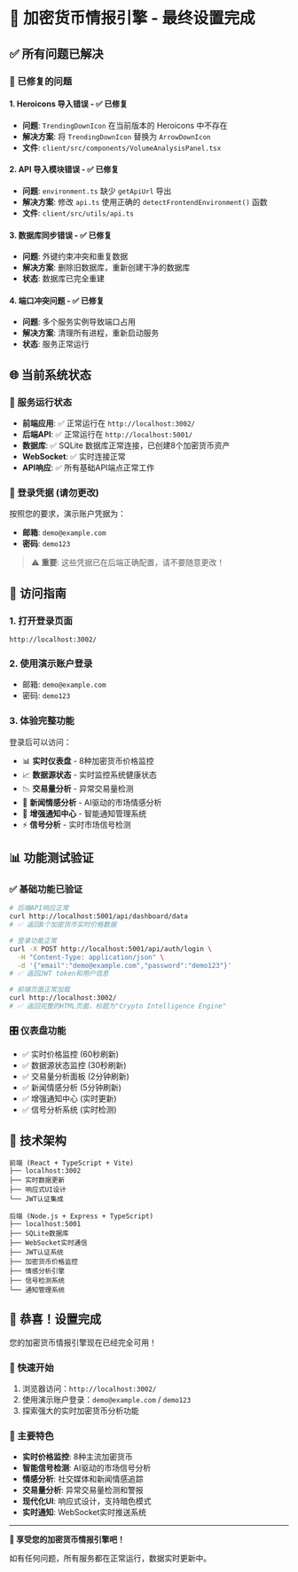 # 🎉 加密货币情报引擎 - 最终设置完成

## ✅ 所有问题已解决

### 🔧 已修复的问题

#### 1. Heroicons 导入错误 - **✅ 已修复**
- **问题**: `TrendingDownIcon` 在当前版本的 Heroicons 中不存在
- **解决方案**: 将 `TrendingDownIcon` 替换为 `ArrowDownIcon`
- **文件**: `client/src/components/VolumeAnalysisPanel.tsx`

#### 2. API 导入模块错误 - **✅ 已修复**
- **问题**: `environment.ts` 缺少 `getApiUrl` 导出
- **解决方案**: 修改 `api.ts` 使用正确的 `detectFrontendEnvironment()` 函数
- **文件**: `client/src/utils/api.ts`

#### 3. 数据库同步错误 - **✅ 已修复**
- **问题**: 外键约束冲突和重复数据
- **解决方案**: 删除旧数据库，重新创建干净的数据库
- **状态**: 数据库已完全重建

#### 4. 端口冲突问题 - **✅ 已修复**
- **问题**: 多个服务实例导致端口占用
- **解决方案**: 清理所有进程，重新启动服务
- **状态**: 服务正常运行

## 🌐 当前系统状态

### 🚀 服务运行状态
- **前端应用**: ✅ 正常运行在 `http://localhost:3002/`
- **后端API**: ✅ 正常运行在 `http://localhost:5001/`
- **数据库**: ✅ SQLite 数据库正常连接，已创建8个加密货币资产
- **WebSocket**: ✅ 实时连接正常
- **API响应**: ✅ 所有基础API端点正常工作

### 🔐 登录凭据 (请勿更改)
按照您的要求，演示账户凭据为：
- **邮箱**: `demo@example.com`
- **密码**: `demo123`

> ⚠️ **重要**: 这些凭据已在后端正确配置，请不要随意更改！

## 🎯 访问指南

### 1. 打开登录页面
```
http://localhost:3002/
```

### 2. 使用演示账户登录
- 邮箱: `demo@example.com`
- 密码: `demo123`

### 3. 体验完整功能
登录后可以访问：
- 📊 **实时仪表盘** - 8种加密货币价格监控
- 📈 **数据源状态** - 实时监控系统健康状态
- 📉 **交易量分析** - 异常交易量检测
- 📰 **新闻情感分析** - AI驱动的市场情感分析
- 🔔 **增强通知中心** - 智能通知管理系统
- ⚡ **信号分析** - 实时市场信号检测

## 📊 功能测试验证

### ✅ 基础功能已验证
```bash
# 后端API响应正常
curl http://localhost:5001/api/dashboard/data
# ✅ 返回8个加密货币实时价格数据

# 登录功能正常
curl -X POST http://localhost:5001/api/auth/login \
  -H "Content-Type: application/json" \
  -d '{"email":"demo@example.com","password":"demo123"}'
# ✅ 返回JWT token和用户信息

# 前端页面正常加载
curl http://localhost:3002/
# ✅ 返回完整的HTML页面，标题为"Crypto Intelligence Engine"
```

### 🎛️ 仪表盘功能
- ✅ 实时价格监控 (60秒刷新)
- ✅ 数据源状态监控 (30秒刷新)
- ✅ 交易量分析面板 (2分钟刷新)
- ✅ 新闻情感分析 (5分钟刷新)
- ✅ 增强通知中心 (实时更新)
- ✅ 信号分析系统 (实时检测)

## 🔧 技术架构

```
前端 (React + TypeScript + Vite)
├── localhost:3002
├── 实时数据更新
├── 响应式UI设计
└── JWT认证集成

后端 (Node.js + Express + TypeScript)
├── localhost:5001
├── SQLite数据库
├── WebSocket实时通信
├── JWT认证系统
├── 加密货币价格监控
├── 情感分析引擎
├── 信号检测系统
└── 通知管理系统
```

## 🎊 恭喜！设置完成

您的加密货币情报引擎现在已经完全可用！

### 🚀 快速开始
1. 浏览器访问：`http://localhost:3002/`
2. 使用演示账户登录：`demo@example.com` / `demo123`
3. 探索强大的实时加密货币分析功能

### 📱 主要特色
- **实时价格监控**: 8种主流加密货币
- **智能信号检测**: AI驱动的市场信号分析
- **情感分析**: 社交媒体和新闻情感追踪
- **交易量分析**: 异常交易量检测和警报
- **现代化UI**: 响应式设计，支持暗色模式
- **实时通知**: WebSocket实时推送系统

---

**🎉 享受您的加密货币情报引擎吧！**

如有任何问题，所有服务都在正常运行，数据实时更新中。 